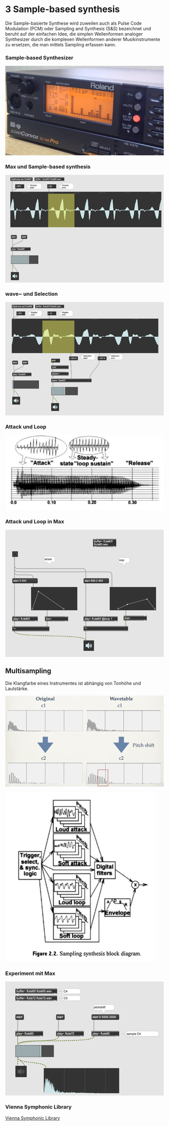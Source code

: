 # 3 Sample-based synthesis

Die Sample-basierte Synthese wird zuweilen auch als Pulse Code Modulation (PCM) oder Sampling and Synthesis (S&S) bezeichnet und beruht auf der einfachen Idee, die simplen Wellenformen analoger Synthesizer durch die komplexen Wellenformen anderer Musikinstrumente zu ersetzen, die man mittels Sampling erfassen kann.

### Sample-based Synthesizer
![](K3/SC88pro.jpg)

### Max und Sample-based synthesis

![](K3/WT1.png)

### wave~ und Selection
![](K3/WT2.png)

### Attack und Loop

![](K3/trumpet.png)

### Attack und Loop in Max

![](K3/WT4.png)

## Multisampling

Die Klangfarbe eines Instrumentes ist abhängig von Tonhöhe und Lautstärke.

![](K3/reason.png)

![](K3/sampling.png)

### Experiment mit Max
![](K3/MULTISAMP1.png)


### Vienna Symphonic Library

[Vienna Symphonic Library](https://www.vsl.co.at/de/Strings_Complete/Solo_Strings_Bundle)